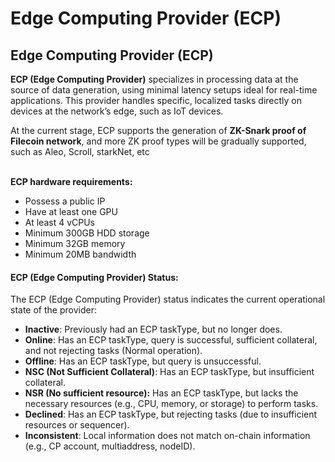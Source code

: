 # Edge Computing Provider (ECP)

## Edge Computing Provider (ECP)

**ECP (Edge Computing Provider)** specializes in processing data at the source of data generation, using minimal latency setups ideal for real-time applications. This provider handles specific, localized tasks directly on devices at the network’s edge, such as IoT devices.

At the current stage, ECP supports the generation of **ZK-Snark proof of Filecoin network**, and more ZK proof types will be gradually supported, such as Aleo, Scroll, starkNet, etc

\
**ECP hardware requirements:**

* Possess a public IP
* Have at least one GPU
* At least 4 vCPUs
* Minimum 300GB HDD storage
* Minimum 32GB memory
* Minimum 20MB bandwidth

#### ECP (Edge Computing Provider) Status:

The ECP (Edge Computing Provider) status indicates the current operational state of the provider:

* **Inactive**: Previously had an ECP taskType, but no longer does.
* **Online**: Has an ECP taskType, query is successful, sufficient collateral, and not rejecting tasks (Normal operation).
* **Offline**: Has an ECP taskType, but query is unsuccessful.
* **NSC (Not Sufficient Collateral)**: Has an ECP taskType, but insufficient collateral.
* **NSR (No sufficient resource):** Has an ECP taskType, but lacks the necessary resources (e.g., CPU, memory, or storage) to perform tasks.
* **Declined**: Has an ECP taskType, but rejecting tasks (due to insufficient resources or sequencer).
* **Inconsistent**: Local information does not match on-chain information (e.g., CP account, multiaddress, nodeID).
